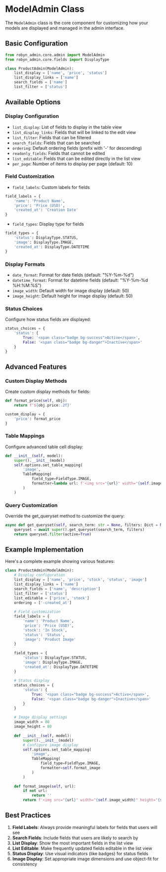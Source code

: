 # ModelAdmin Class

The `ModelAdmin` class is the core component for customizing how your models are displayed and managed in the admin interface.

## Basic Configuration

```python
from robyn_admin.core.admin import ModelAdmin
from robyn_admin.core.fields import DisplayType

class ProductAdmin(ModelAdmin):
    list_display = ['name', 'price', 'status']
    list_display_links = ['name']
    search_fields = ['name']
    list_filter = ['status']
```

## Available Options

### Display Configuration
- `list_display`: List of fields to display in the table view
- `list_display_links`: Fields that will be linked to the edit view
- `list_filter`: Fields that can be filtered
- `search_fields`: Fields that can be searched
- `ordering`: Default ordering fields (prefix with '-' for descending)
- `readonly_fields`: Fields that cannot be edited
- `list_editable`: Fields that can be edited directly in the list view
- `per_page`: Number of items to display per page (default: 10)

### Field Customization
- `field_labels`: Custom labels for fields
```python
field_labels = {
    'name': 'Product Name',
    'price': 'Price (USD)',
    'created_at': 'Creation Date'
}
```

- `field_types`: Display type for fields
```python
field_types = {
    'status': DisplayType.STATUS,
    'image': DisplayType.IMAGE,
    'created_at': DisplayType.DATETIME
}
```

### Display Formats
- `date_format`: Format for date fields (default: "%Y-%m-%d")
- `datetime_format`: Format for datetime fields (default: "%Y-%m-%d %H:%M:%S")
- `image_width`: Default width for image display (default: 50)
- `image_height`: Default height for image display (default: 50)

### Status Choices
Configure how status fields are displayed:
```python
status_choices = {
    'status': {
        True: '<span class="badge bg-success">Active</span>',
        False: '<span class="badge bg-danger">Inactive</span>'
    }
}
```

## Advanced Features

### Custom Display Methods
Create custom display methods for fields:
```python
def format_price(self, obj):
    return f'${obj.price:.2f}'

custom_display = {
    'price': format_price
}
```

### Table Mappings
Configure advanced table cell display:
```python
def __init__(self, model):
    super().__init__(model)
    self.options.set_table_mapping(
        'image',
        TableMapping(
            field_type=FieldType.IMAGE,
            formatter=lambda url: f'<img src="{url}" width="{self.image_width}">'
        )
    )
```

### Query Customization
Override the get_queryset method to customize the query:
```python
async def get_queryset(self, search_term: str = None, filters: Dict = None):
    queryset = await super().get_queryset(search_term, filters)
    return queryset.filter(active=True)
```

## Example Implementation

Here's a complete example showing various features:

```python
class ProductAdmin(ModelAdmin):
    # Display configuration
    list_display = ['name', 'price', 'stock', 'status', 'image']
    list_display_links = ['name']
    search_fields = ['name', 'description']
    list_filter = ['status']
    list_editable = ['price', 'stock']
    ordering = ['-created_at']
    
    # Field customization
    field_labels = {
        'name': 'Product Name',
        'price': 'Price (USD)',
        'stock': 'In Stock',
        'status': 'Status',
        'image': 'Product Image'
    }
    
    field_types = {
        'status': DisplayType.STATUS,
        'image': DisplayType.IMAGE,
        'created_at': DisplayType.DATETIME
    }
    
    # Status display
    status_choices = {
        'status': {
            True: '<span class="badge bg-success">Active</span>',
            False: '<span class="badge bg-danger">Inactive</span>'
        }
    }
    
    # Image display settings
    image_width = 80
    image_height = 80
    
    def __init__(self, model):
        super().__init__(model)
        # Configure image display
        self.options.set_table_mapping(
            'image',
            TableMapping(
                field_type=FieldType.IMAGE,
                formatter=self.format_image
            )
        )
    
    def format_image(self, url):
        if not url:
            return ''
        return f'<img src="{url}" width="{self.image_width}" height="{self.image_height}" style="object-fit: cover;">'
```

## Best Practices

1. **Field Labels**: Always provide meaningful labels for fields that users will see
2. **Search Fields**: Include fields that users are likely to search by
3. **List Display**: Show the most important fields in the list view
4. **List Editable**: Make frequently updated fields editable in the list view
5. **Status Display**: Use visual indicators (like badges) for status fields
6. **Image Display**: Set appropriate image dimensions and use object-fit for consistency 